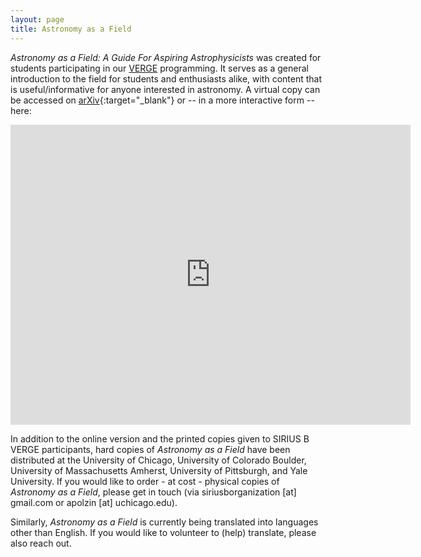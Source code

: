 ```yaml
---
layout: page
title: Astronomy as a Field
---
```


*Astronomy as a Field: A Guide For Aspiring Astrophysicists* was created for students participating in our [VERGE](https://siriusb.org/programming/#verge-virtual-events-for-remote-gathering-and-engagement) programming. It serves as a general introduction to the field for students and enthusiasts alike, with content that is useful/informative for anyone interested in astronomy. A virtual copy can be accessed on [arXiv](https://arxiv.org/abs/2312.04041){:target="_blank"} or -- in a more interactive form -- here: 

<div class="row">
    <div class="col-sm mt-3 mt-md-0">
        <iframe width="640px" height="480px" src="https://mixam.com/embed/65aac09a232f4f5d5b727f65" allowfullscreen="true" allowtransparency="true" frameborder="0"></iframe>
    </div>
</div>

In addition to the online version and the printed copies given to SIRIUS B VERGE participants, hard copies of *Astronomy as a Field* have been distributed at the University of Chicago, University of Colorado Boulder, University of Massachusetts Amherst, University of Pittsburgh, and Yale University. If you would like to order - at cost - physical copies of *Astronomy as a Field*, please get in touch (via siriusborganization [at] gmail.com or apolzin [at] uchicago.edu).

Similarly, *Astronomy as a Field* is currently being translated into languages other than English. If you would like to volunteer to (help) translate, please also reach out.